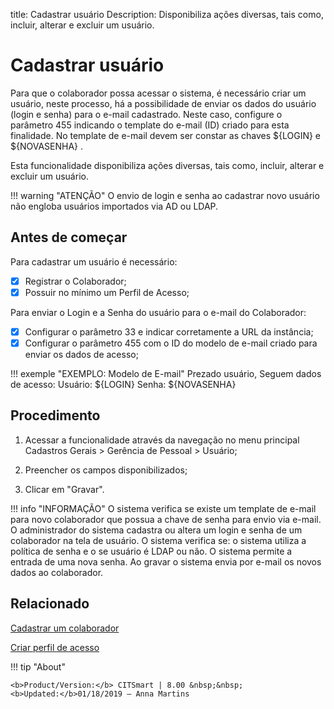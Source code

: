title: Cadastrar usuário
Description: Disponibiliza ações diversas, tais como, incluir, alterar e excluir um usuário.

# Cadastrar usuário

Para que o colaborador possa acessar o sistema, é necessário criar um usuário, neste processo, há a possibilidade de enviar os dados do usuário (login e senha) para o e-mail cadastrado. Neste caso, configure o parâmetro 455 indicando o template do e-mail (ID) criado para esta finalidade. No template de e-mail devem ser constar as chaves ${LOGIN} e ${NOVASENHA} .

Esta funcionalidade disponibiliza ações diversas, tais como, incluir, alterar e
excluir um usuário.

!!! warning "ATENÇÃO"
    O envio de login e senha ao cadastrar novo usuário não engloba usuários importados via AD ou LDAP.

## Antes de começar

Para cadastrar um usuário é necessário:
- [X] Registrar o Colaborador;
- [X] Possuir no mínimo um Perfil de Acesso;

Para enviar o Login e a Senha do usuário para o e-mail do Colaborador:
- [X] Configurar o parâmetro 33 e indicar corretamente a URL da instância;
- [X] Configurar o parâmetro 455 com o ID do modelo de e-mail criado para enviar os dados de acesso;

!!! exemple "EXEMPLO: Modelo de E-mail"
    Prezado usuário,
    Seguem dados de acesso:
    Usuário: ${LOGIN}
    Senha: ${NOVASENHA}

## Procedimento

1.  Acessar a funcionalidade através da navegação no menu principal Cadastros
    Gerais \> Gerência de Pessoal \> Usuário;

2.  Preencher os campos disponibilizados;

3.  Clicar em "Gravar".

!!! info "INFORMAÇÃO"
    O sistema verifica se existe um template de e-mail para novo colaborador que possua a chave de senha para envio via e-mail. O administrador do sistema cadastra ou altera um login e senha de um colaborador na tela de usuário. O sistema verifica se: o sistema utiliza a política de senha e o se usuário é LDAP ou não. O sistema permite a entrada de uma nova senha. Ao gravar o sistema envia por e-mail os novos dados ao colaborador.

## Relacionado

[Cadastrar um colaborador](/pt-br/citsmart-platform-8/initial-settings/access-settings/user/register-employee.html)

[Criar perfil de acesso](/pt-br/citsmart-platform-8/initial-settings/access-settings/profile/create-profile-access.html)

!!! tip "About"

    <b>Product/Version:</b> CITSmart | 8.00 &nbsp;&nbsp;
    <b>Updated:</b>01/18/2019 – Anna Martins

